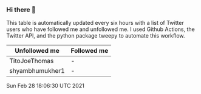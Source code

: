 ### Hi there 👋

This table is automatically updated every six hours with a list of Twitter users who have followed me and unfollowed me. I used Github Actions, the Twitter API, and the python package tweepy to automate this workflow.

| Unfollowed me |  Followed me |
| --- | --- |
|TitoJoeThomas|-|
|shyambhumukher1|-|
Sun Feb 28 18:06:30 UTC 2021
